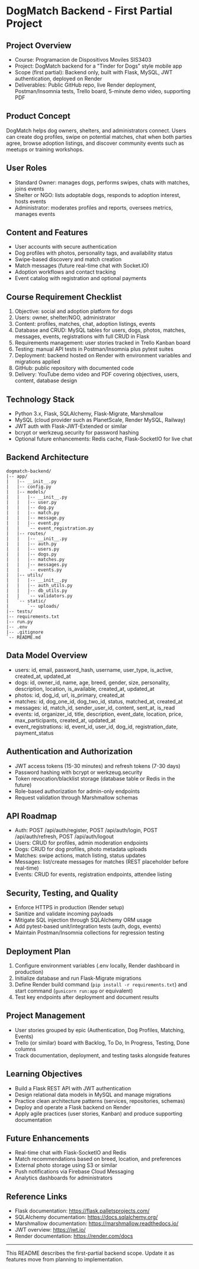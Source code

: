 ﻿# DogMatch Backend - First Partial Project

## Project Overview
- Course: Programacion de Dispositivos Moviles SIS3403
- Project: DogMatch backend for a "Tinder for Dogs" style mobile app
- Scope (first partial): Backend only, built with Flask, MySQL, JWT authentication, deployed on Render
- Deliverables: Public GitHub repo, live Render deployment, Postman/Insomnia tests, Trello board, 5-minute demo video, supporting PDF

## Product Concept
DogMatch helps dog owners, shelters, and administrators connect. Users can create dog profiles, swipe on potential matches, chat when both parties agree, browse adoption listings, and discover community events such as meetups or training workshops.

## User Roles
- Standard Owner: manages dogs, performs swipes, chats with matches, joins events
- Shelter or NGO: lists adoptable dogs, responds to adoption interest, hosts events
- Administrator: moderates profiles and reports, oversees metrics, manages events

## Content and Features
- User accounts with secure authentication
- Dog profiles with photos, personality tags, and availability status
- Swipe-based discovery and match creation
- Match messages (future real-time chat with Socket.IO)
- Adoption workflows and contact tracking
- Event catalog with registration and optional payments

## Course Requirement Checklist
1. Objective: social and adoption platform for dogs
2. Users: owner, shelter/NGO, administrator
3. Content: profiles, matches, chat, adoption listings, events
4. Database and CRUD: MySQL tables for users, dogs, photos, matches, messages, events, registrations with full CRUD in Flask
5. Requirements management: user stories tracked in Trello Kanban board
6. Testing: manual API tests in Postman/Insomnia plus pytest suites
7. Deployment: backend hosted on Render with environment variables and migrations applied
8. GitHub: public repository with documented code
9. Delivery: YouTube demo video and PDF covering objectives, users, content, database design

## Technology Stack
- Python 3.x, Flask, SQLAlchemy, Flask-Migrate, Marshmallow
- MySQL (cloud provider such as PlanetScale, Render MySQL, Railway)
- JWT auth with Flask-JWT-Extended or similar
- bcrypt or werkzeug.security for password hashing
- Optional future enhancements: Redis cache, Flask-SocketIO for live chat

## Backend Architecture
```
dogmatch-backend/
|-- app/
|   |-- __init__.py
|   |-- config.py
|   |-- models/
|   |   |-- __init__.py
|   |   |-- user.py
|   |   |-- dog.py
|   |   |-- match.py
|   |   |-- message.py
|   |   |-- event.py
|   |   `-- event_registration.py
|   |-- routes/
|   |   |-- __init__.py
|   |   |-- auth.py
|   |   |-- users.py
|   |   |-- dogs.py
|   |   |-- matches.py
|   |   |-- messages.py
|   |   `-- events.py
|   |-- utils/
|   |   |-- __init__.py
|   |   |-- auth_utils.py
|   |   |-- db_utils.py
|   |   `-- validators.py
|   `-- static/
|       `-- uploads/
|-- tests/
|-- requirements.txt
|-- run.py
|-- .env
|-- .gitignore
`-- README.md
```

## Data Model Overview
- users: id, email, password_hash, username, user_type, is_active, created_at, updated_at
- dogs: id, owner_id, name, age, breed, gender, size, personality, description, location, is_available, created_at, updated_at
- photos: id, dog_id, url, is_primary, created_at
- matches: id, dog_one_id, dog_two_id, status, matched_at, created_at
- messages: id, match_id, sender_user_id, content, sent_at, is_read
- events: id, organizer_id, title, description, event_date, location, price, max_participants, created_at, updated_at
- event_registrations: id, event_id, user_id, dog_id, registration_date, payment_status

## Authentication and Authorization
- JWT access tokens (15-30 minutes) and refresh tokens (7-30 days)
- Password hashing with bcrypt or werkzeug.security
- Token revocation/blacklist storage (database table or Redis in the future)
- Role-based authorization for admin-only endpoints
- Request validation through Marshmallow schemas

## API Roadmap
- Auth: POST /api/auth/register, POST /api/auth/login, POST /api/auth/refresh, POST /api/auth/logout
- Users: CRUD for profiles, admin moderation endpoints
- Dogs: CRUD for dog profiles, photo metadata uploads
- Matches: swipe actions, match listing, status updates
- Messages: list/create messages for matches (REST placeholder before real-time)
- Events: CRUD for events, registration endpoints, attendee listing

## Security, Testing, and Quality
- Enforce HTTPS in production (Render setup)
- Sanitize and validate incoming payloads
- Mitigate SQL injection through SQLAlchemy ORM usage
- Add pytest-based unit/integration tests (auth, dogs, events)
- Maintain Postman/Insomnia collections for regression testing

## Deployment Plan
1. Configure environment variables (.env locally, Render dashboard in production)
2. Initialize database and run Flask-Migrate migrations
3. Define Render build command (`pip install -r requirements.txt`) and start command (`gunicorn run:app` or equivalent)
4. Test key endpoints after deployment and document results

## Project Management
- User stories grouped by epic (Authentication, Dog Profiles, Matching, Events)
- Trello (or similar) board with Backlog, To Do, In Progress, Testing, Done columns
- Track documentation, deployment, and testing tasks alongside features

## Learning Objectives
- Build a Flask REST API with JWT authentication
- Design relational data models in MySQL and manage migrations
- Practice clean architecture patterns (services, repositories, schemas)
- Deploy and operate a Flask backend on Render
- Apply agile practices (user stories, Kanban) and produce supporting documentation

## Future Enhancements
- Real-time chat with Flask-SocketIO and Redis
- Match recommendations based on breed, location, and preferences
- External photo storage using S3 or similar
- Push notifications via Firebase Cloud Messaging
- Analytics dashboards for administrators

## Reference Links
- Flask documentation: https://flask.palletsprojects.com/
- SQLAlchemy documentation: https://docs.sqlalchemy.org/
- Marshmallow documentation: https://marshmallow.readthedocs.io/
- JWT overview: https://jwt.io/
- Render documentation: https://render.com/docs

---

This README describes the first-partial backend scope. Update it as features move from planning to implementation.
